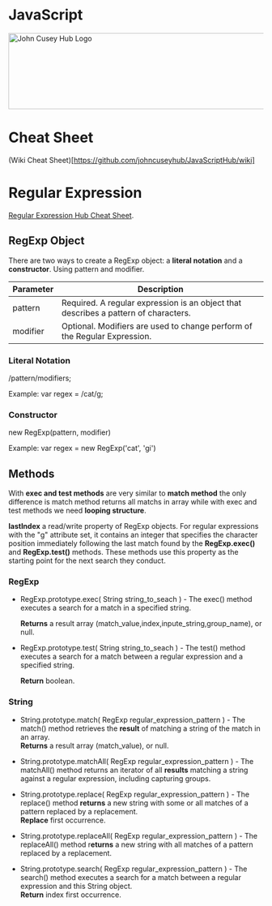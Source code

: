 # JavaScript

<img src="https://github.com/johncuseyhub/GettingStarted/blob/main/HubBanner.png" alt="John Cusey Hub Logo" height="150" width="1000">


# Cheat Sheet

(Wiki Cheat Sheet)[https://github.com/johncuseyhub/JavaScriptHub/wiki]

# Regular Expression     

[Regular Expression Hub Cheat Sheet](https://github.com/johncuseyhub/RegularExpressionHub).   

## RegExp Object
There are two ways to create a RegExp object: a **literal notation** and a **constructor**. Using pattern and modifier.

| Parameter     | Description |
| ----------- | ----------- |
|pattern   | Required. A regular expression is an object that describes a pattern of characters.     |
|modifier   | Optional. Modifiers are used to change perform of the Regular Expression. |

### Literal Notation
/pattern/modifiers;     

Example: var regex = /cat/g;


### Constructor      
new RegExp(pattern, modifier)

Example: var regex = new RegExp('cat', 'gi')

## Methods
With **exec and test methods** are very similar to **match method** the only difference is match method returns all matchs in array while with exec and test methods we need **looping structure**.         
 
 
**lastIndex** a read/write property of RegExp objects. For regular expressions with the "g" attribute set, it contains an integer that specifies the character position immediately following the last match found by the **RegExp.exec()** and **RegExp.test()** methods. These methods use this property as the starting point for the next search they conduct.      

### RegExp
* RegExp.prototype.exec( String string_to_seach ) - The exec() method executes a search for a match in a specified string.  
       
  **Returns** a result array (match_value,index,inpute_string,group_name), or null.           
* RegExp.prototype.test( String string_to_seach ) - The test() method executes a search for a match between a regular expression and a specified string. 
         
  **Return** boolean.    

### String
* String.prototype.match( RegExp regular_expression_pattern ) - The match() method retrieves the **result**  of matching a string of the match in an array.          
  **Returns** a result array (match_value), or null.
  
* String.prototype.matchAll( RegExp regular_expression_pattern ) - The matchAll() method returns an iterator of all **results** matching a string against a regular expression, including capturing groups.  
    
* String.prototype.replace( RegExp regular_expression_pattern ) - The replace() method **returns** a new string with some or all matches of a pattern replaced by a replacement.        
**Replace** first occurrence.   
* String.prototype.replaceAll( RegExp regular_expression_pattern ) - The replaceAll() method r**eturns** a new string with all matches of a pattern replaced by a replacement.      
* String.prototype.search( RegExp regular_expression_pattern ) - The search() method executes a search for a match between a regular expression and this String object.       
  **Return** index first occurrence. 
 
